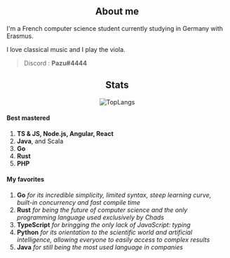 <h2 align="center">About me</h2>

I'm a French computer science student currently studying in Germany with Erasmus.

I love classical music and I play the viola.

> Discord : **Pazu#4444**

<h2 align="center">Stats</h2>

<div align="center">

  ![TopLangs](https://github-readme-stats.vercel.app/api/top-langs/?username=MarioVieilledent&layout=compact&langs_count=10&theme=github_dark&hide=less,html,css,scss,batchfile,procfile)

  <!-- ![GitHubStats](https://github-readme-stats.vercel.app/api?username=MarioVieilledent&show_icons=true&theme=github_dark&include_all_commits=true) -->
  
</div>

#### Best mastered

1) **TS & JS, Node.js, Angular, React**
2) **Java**, and Scala
3) **Go**
4) **Rust**
5) **PHP**

#### My favorites

1) **Go** *for its incredible simplicity, limited syntax, steep learning curve, built-in concurrency and fast compile time*
2) **Rust** *for being the future of computer science and the only programming language used exclusively by Chads*
3) **TypeScript** *for bringging the only lack of JavaScript: typing*
4) **Python** *for its orientation to the scientific world and artificial intelligence, allowing everyone to easily access to complex results*
5) **Java** *for still being the most used language in companies*
